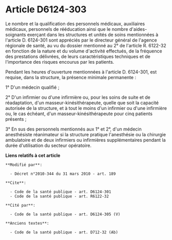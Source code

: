 # Article D6124-303

Le nombre et la qualification des personnels médicaux, auxiliaires médicaux, personnels de rééducation ainsi que le nombre
d'aides-soignants exerçant dans les structures et unités de soins mentionnées à l'article D. 6124-301 sont appréciés par le
directeur général de l'agence régionale de santé, au vu du dossier mentionné au 2° de l'article R. 6122-32 en fonction de la
nature et du volume d'activité effectués, de la fréquence des prestations délivrées, de leurs caractéristiques techniques et
de l'importance des risques encourus par les patients. 

Pendant les heures d'ouverture mentionnées à l'article D. 6124-301, est requise, dans la structure, la présence minimale
permanente : 

1° D'un médecin qualifié ; 

2° D'un infirmier ou d'une infirmière ou, pour les soins de suite et de réadaptation, d'un masseur-kinésithérapeute, quelle
que soit la capacité autorisée de la structure, et à tout le moins d'un infirmier ou d'une infirmière ou, le cas échéant,
d'un masseur-kinésithérapeute pour cinq patients présents ; 

3° En sus des personnels mentionnés aux 1° et 2°, d'un médecin anesthésiste réanimateur si la structure pratique l'anesthésie
ou la chirurgie ambulatoire et de deux infirmiers ou infirmières supplémentaires pendant la durée d'utilisation du secteur
opératoire.

**Liens relatifs à cet article**

	**Modifié par**:

	  - Décret n°2010-344 du 31 mars 2010 - art. 189

	**Cite**:

	  - Code de la santé publique - art. D6124-301
	  - Code de la santé publique - art. R6122-32

	**Cité par**:

	  - Code de la santé publique - art. D6124-305 (V)

	**Anciens textes**:

	  - Code de la santé publique - art. D712-32 (Ab)
